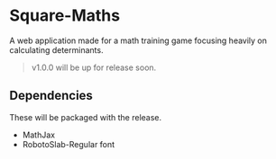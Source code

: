 # Square-Maths
A web application made for a math training game focusing heavily on calculating determinants.

> v1.0.0 will be up for release soon.

## Dependencies
These will be packaged with the release.
* MathJax
* RobotoSlab-Regular font
